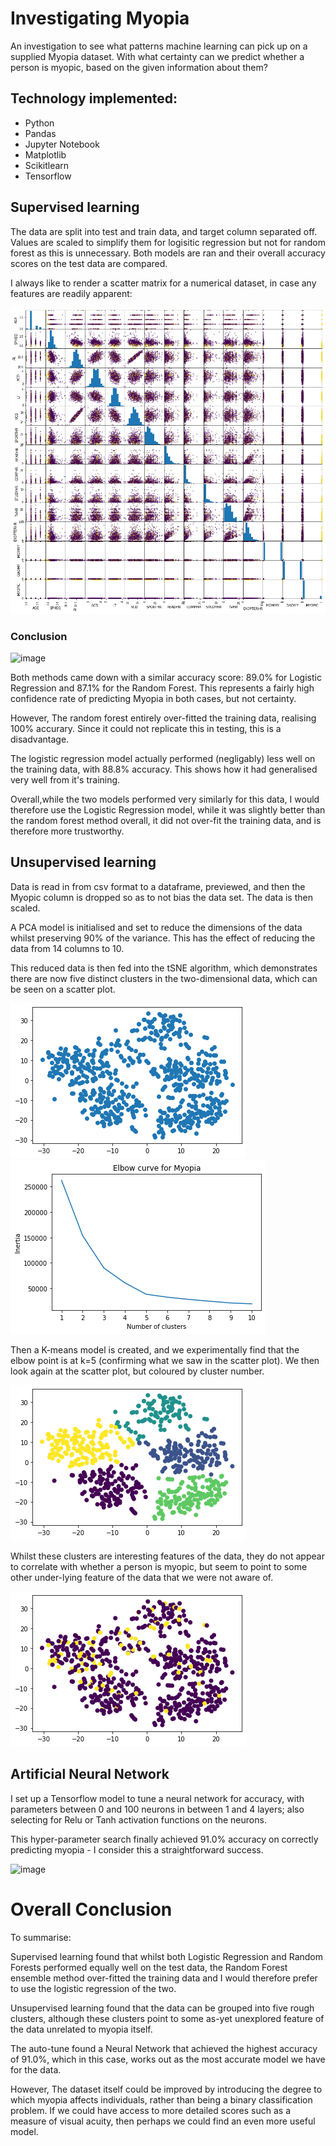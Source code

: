 # Investigating Myopia

An investigation to see what patterns machine learning can pick up on a supplied Myopia dataset. With what certainty can we predict whether a person is myopic, based on the given information about them?

## Technology implemented:
* Python
* Pandas
* Jupyter Notebook
* Matplotlib
* Scikitlearn
* Tensorflow

## Supervised learning

The data are split into test and train data, and target column separated off. Values are scaled to simplify them for logisitic regression but not for random forest as this is unnecessary. Both models are ran and their overall accuracy scores on the test data are compared.

I always like to render a scatter matrix for a numerical dataset, in case any features are readily apparent:

<img src="/Resources/scat_matrix.png">

### Conclusion

![image](https://user-images.githubusercontent.com/98031776/186512668-5b9169e8-4922-4bb2-951d-01689debe756.png)


Both methods came down with a similar accuracy score: 89.0% for Logistic Regression and 87.1% for the Random Forest. This represents a fairly high confidence rate of predicting Myopia in both cases, but not certainty.

However, The random forest entirely over-fitted the training data, realising 100% accurary. Since it could not replicate this in testing, this is a disadvantage.

The logistic regression model actually performed (negligably) less well on the training data, with 88.8% accuracy. This shows how it had generalised very well from it's training.

Overall,while the two models performed very similarly for this data, I would therefore use the Logistic Regression model, while it was slightly better than the random forest method overall, it did not over-fit the training data, and is therefore more trustworthy.

## Unsupervised learning

Data is read in from csv format to a dataframe, previewed, and then the Myopic column is dropped so as to not bias the data set. The data is then scaled.

A PCA model is initialised and set to reduce the dimensions of the data whilst preserving 90% of the variance. This has the effect of reducing the data from 14 columns to 10.

This reduced data is then fed into the tSNE algorithm, which demonstrates there are now five distinct clusters in the two-dimensional data, which can be seen on a scatter plot.

<img src="/Resources/clusters.png"> <img src="/Resources/knee.png">

Then a K-means model is created, and we experimentally find that the elbow point is at k=5 (confirming what we saw in the scatter plot). We then look again at the scatter plot, but coloured by cluster number.

<img src="/Resources/indentied_clusters.png">

Whilst these clusters are interesting features of the data, they do not appear to correlate with whether a person is myopic, but seem to point to some other under-lying feature of the data that we were not aware of.

<img src="/Resources/clusters-myopia.png">

## Artificial Neural Network

I set up a Tensorflow model to tune a neural network for accuracy, with parameters between 0 and 100 neurons in between 1 and 4 layers; also selecting for Relu or Tanh activation functions on the neurons.

This hyper-parameter search finally achieved 91.0% accuracy on correctly predicting myopia - I consider this a straightforward success.

![image](https://user-images.githubusercontent.com/98031776/186512827-b7f0f34f-1c98-4924-a67f-1a22e75a84d3.png)


# Overall Conclusion
To summarise: 

Supervised learning found that whilst both Logistic Regression and Random Forests performed equally well on the test data, the Random Forest ensemble method over-fitted the training data and I would therefore prefer to use the logistic regression of the two.

Unsupervised learning found that the data can be grouped into five rough clusters, although these clusters point to some as-yet unexplored feature of the data unrelated to myopia itself.

The auto-tune found a Neural Network that achieved the highest accuracy of 91.0%, which in this case, works out as the most accurate model we have for the data.

However, The dataset itself could be improved by introducing the degree to which myopia affects individuals, rather than being a binary classification problem. If we could have access to more detailed scores such as a measure of visual acuity, then perhaps we could find an even more useful model.
